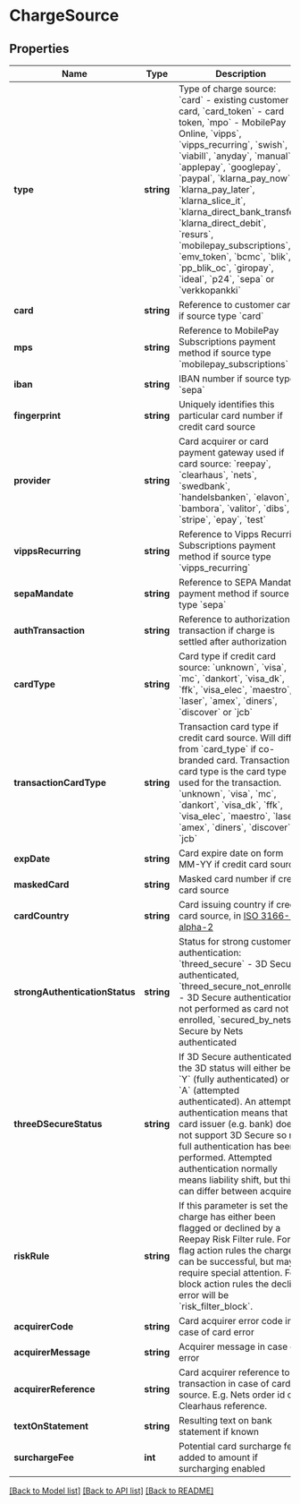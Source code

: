 # ChargeSource

## Properties
 Name                           | Type       | Description                                                                                                                                                                                                                                                                                                                                                                                                                                                                                                                                                                                                                                                                                                                                                    | Notes      
--------------------------------|------------|----------------------------------------------------------------------------------------------------------------------------------------------------------------------------------------------------------------------------------------------------------------------------------------------------------------------------------------------------------------------------------------------------------------------------------------------------------------------------------------------------------------------------------------------------------------------------------------------------------------------------------------------------------------------------------------------------------------------------------------------------------------|------------
 **type**                       | **string** | Type of charge source: &#x60;card&#x60; - existing customer card, &#x60;card_token&#x60; - card token, &#x60;mpo&#x60; - MobilePay Online, &#x60;vipps&#x60;, &#x60;vipps_recurring&#x60;, &#x60;swish&#x60;, &#x60;viabill&#x60;, &#x60;anyday&#x60;, &#x60;manual&#x60;, &#x60;applepay&#x60;, &#x60;googlepay&#x60;, &#x60;paypal&#x60;, &#x60;klarna_pay_now&#x60;, &#x60;klarna_pay_later&#x60;, &#x60;klarna_slice_it&#x60;, &#x60;klarna_direct_bank_transfer&#x60;, &#x60;klarna_direct_debit&#x60;, &#x60;resurs&#x60;, &#x60;mobilepay_subscriptions&#x60;, &#x60;emv_token&#x60;, &#x60;bcmc&#x60;, &#x60;blik&#x60;, &#x60;pp_blik_oc&#x60;, &#x60;giropay&#x60;, &#x60;ideal&#x60;, &#x60;p24&#x60;, &#x60;sepa&#x60; or &#x60;verkkopankki&#x60; |
 **card**                       | **string** | Reference to customer card if source type &#x60;card&#x60;                                                                                                                                                                                                                                                                                                                                                                                                                                                                                                                                                                                                                                                                                                     | [optional] 
 **mps**                        | **string** | Reference to MobilePay Subscriptions payment method if source type &#x60;mobilepay_subscriptions&#x60;                                                                                                                                                                                                                                                                                                                                                                                                                                                                                                                                                                                                                                                         | [optional] 
 **iban**                       | **string** | IBAN number if source type &#x60;sepa&#x60;                                                                                                                                                                                                                                                                                                                                                                                                                                                                                                                                                                                                                                                                                                                    | [optional] 
 **fingerprint**                | **string** | Uniquely identifies this particular card number if credit card source                                                                                                                                                                                                                                                                                                                                                                                                                                                                                                                                                                                                                                                                                          | [optional] 
 **provider**                   | **string** | Card acquirer or card payment gateway used if card source: &#x60;reepay&#x60;, &#x60;clearhaus&#x60;, &#x60;nets&#x60;, &#x60;swedbank&#x60;, &#x60;handelsbanken&#x60;, &#x60;elavon&#x60;, &#x60;bambora&#x60;, &#x60;valitor&#x60;, &#x60;dibs&#x60;, &#x60;stripe&#x60;, &#x60;epay&#x60;, &#x60;test&#x60;                                                                                                                                                                                                                                                                                                                                                                                                                                                | [optional] 
 **vippsRecurring**             | **string** | Reference to Vipps Recurring Subscriptions payment method if source type &#x60;vipps_recurring&#x60;                                                                                                                                                                                                                                                                                                                                                                                                                                                                                                                                                                                                                                                           | [optional] 
 **sepaMandate**                | **string** | Reference to SEPA Mandate payment method if source type &#x60;sepa&#x60;                                                                                                                                                                                                                                                                                                                                                                                                                                                                                                                                                                                                                                                                                       | [optional] 
 **authTransaction**            | **string** | Reference to authorization transaction if charge is settled after authorization                                                                                                                                                                                                                                                                                                                                                                                                                                                                                                                                                                                                                                                                                | [optional] 
 **cardType**                   | **string** | Card type if credit card source: &#x60;unknown&#x60;, &#x60;visa&#x60;, &#x60;mc&#x60;, &#x60;dankort&#x60;, &#x60;visa_dk&#x60;, &#x60;ffk&#x60;, &#x60;visa_elec&#x60;, &#x60;maestro&#x60;, &#x60;laser&#x60;, &#x60;amex&#x60;, &#x60;diners&#x60;, &#x60;discover&#x60; or &#x60;jcb&#x60;                                                                                                                                                                                                                                                                                                                                                                                                                                                                | [optional] 
 **transactionCardType**        | **string** | Transaction card type if credit card source. Will differ from &#x60;card_type&#x60; if co-branded card. Transaction card type is the card type used for the transaction. &#x60;unknown&#x60;, &#x60;visa&#x60;, &#x60;mc&#x60;, &#x60;dankort&#x60;, &#x60;visa_dk&#x60;, &#x60;ffk&#x60;, &#x60;visa_elec&#x60;, &#x60;maestro&#x60;, &#x60;laser&#x60;, &#x60;amex&#x60;, &#x60;diners&#x60;, &#x60;discover&#x60; or &#x60;jcb&#x60;                                                                                                                                                                                                                                                                                                                        | [optional] 
 **expDate**                    | **string** | Card expire date on form MM-YY if credit card source                                                                                                                                                                                                                                                                                                                                                                                                                                                                                                                                                                                                                                                                                                           | [optional] 
 **maskedCard**                 | **string** | Masked card number if credit card source                                                                                                                                                                                                                                                                                                                                                                                                                                                                                                                                                                                                                                                                                                                       | [optional] 
 **cardCountry**                | **string** | Card issuing country if credit card source, in [ISO 3166-1 alpha-2](http://en.wikipedia.org/wiki/ISO_3166-1_alpha-2)                                                                                                                                                                                                                                                                                                                                                                                                                                                                                                                                                                                                                                           | [optional] 
 **strongAuthenticationStatus** | **string** | Status for strong customer authentication: &#x60;threed_secure&#x60; - 3D Secure authenticated, &#x60;threed_secure_not_enrolled&#x60; - 3D Secure authentication not performed as card not enrolled, &#x60;secured_by_nets&#x60; - Secure by Nets authenticated                                                                                                                                                                                                                                                                                                                                                                                                                                                                                               | [optional] 
 **threeDSecureStatus**         | **string** | If 3D Secure authenticated the 3D status will either be &#x60;Y&#x60; (fully authenticated) or &#x60;A&#x60; (attempted authenticated). An attempted authentication means that card issuer (e.g. bank) does not support 3D Secure so no full authentication has been performed. Attempted authentication normally means liability shift, but this can differ between acquirers.                                                                                                                                                                                                                                                                                                                                                                                | [optional] 
 **riskRule**                   | **string** | If this parameter is set the charge has either been flagged or declined by a Reepay Risk Filter rule. For flag action rules the charge can be successful, but may require special attention. For block action rules the decline error will be &#x60;risk_filter_block&#x60;.                                                                                                                                                                                                                                                                                                                                                                                                                                                                                   | [optional] 
 **acquirerCode**               | **string** | Card acquirer error code in case of card error                                                                                                                                                                                                                                                                                                                                                                                                                                                                                                                                                                                                                                                                                                                 | [optional] 
 **acquirerMessage**            | **string** | Acquirer message in case of error                                                                                                                                                                                                                                                                                                                                                                                                                                                                                                                                                                                                                                                                                                                              | [optional] 
 **acquirerReference**          | **string** | Card acquirer reference to transaction in case of card source. E.g. Nets order id or Clearhaus reference.                                                                                                                                                                                                                                                                                                                                                                                                                                                                                                                                                                                                                                                      | [optional] 
 **textOnStatement**            | **string** | Resulting text on bank statement if known                                                                                                                                                                                                                                                                                                                                                                                                                                                                                                                                                                                                                                                                                                                      | [optional] 
 **surchargeFee**               | **int**    | Potential card surcharge fee added to amount if surcharging enabled                                                                                                                                                                                                                                                                                                                                                                                                                                                                                                                                                                                                                                                                                            | [optional] 

[[Back to Model list]](../../README.md#documentation-for-models) [[Back to API list]](../../README.md#documentation-for-api-endpoints) [[Back to README]](../../README.md)

